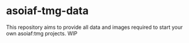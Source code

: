 # asoiaf-tmg-data
This repository aims to provide all data and images required to start your own asoiaf:tmg projects. WIP